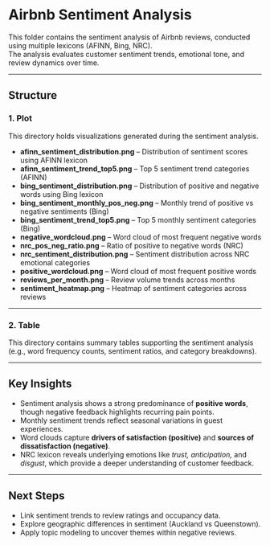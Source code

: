 # Airbnb Sentiment Analysis

This folder contains the sentiment analysis of Airbnb reviews, conducted using multiple lexicons (AFINN, Bing, NRC).  
The analysis evaluates customer sentiment trends, emotional tone, and review dynamics over time.

---

## Structure

### 1. Plot
This directory holds visualizations generated during the sentiment analysis.

- **afinn_sentiment_distribution.png** – Distribution of sentiment scores using AFINN lexicon  
- **afinn_sentiment_trend_top5.png** – Top 5 sentiment trend categories (AFINN)  
- **bing_sentiment_distribution.png** – Distribution of positive and negative words using Bing lexicon  
- **bing_sentiment_monthly_pos_neg.png** – Monthly trend of positive vs negative sentiments (Bing)  
- **bing_sentiment_trend_top5.png** – Top 5 monthly sentiment categories (Bing)  
- **negative_wordcloud.png** – Word cloud of most frequent negative words  
- **nrc_pos_neg_ratio.png** – Ratio of positive to negative words (NRC)  
- **nrc_sentiment_distribution.png** – Sentiment distribution across NRC emotional categories  
- **positive_wordcloud.png** – Word cloud of most frequent positive words  
- **reviews_per_month.png** – Review volume trends across months  
- **sentiment_heatmap.png** – Heatmap of sentiment categories across reviews  

---
### 2. Table
This directory contains summary tables supporting the sentiment analysis (e.g., word frequency counts, sentiment ratios, and category breakdowns).

---

## Key Insights
- Sentiment analysis shows a strong predominance of **positive words**, though negative feedback highlights recurring pain points.  
- Monthly sentiment trends reflect seasonal variations in guest experiences.  
- Word clouds capture **drivers of satisfaction (positive)** and **sources of dissatisfaction (negative)**.  
- NRC lexicon reveals underlying emotions like *trust, anticipation,* and *disgust*, which provide a deeper understanding of customer feedback.  

---

## Next Steps
- Link sentiment trends to review ratings and occupancy data.  
- Explore geographic differences in sentiment (Auckland vs Queenstown).  
- Apply topic modeling to uncover themes within negative reviews.  
